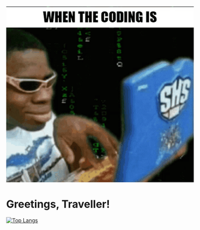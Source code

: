 <!--
[![My GitHub stats](https://github-readme-stats.vercel.app/api?username=AdrianMosnegutu&show_icons=true&theme=catppuccin_mocha)](https://github.com/anuraghazra/github-readme-stats.git)
-->

![Matrix](programming.gif)
# Greetings, Traveller!

[![Top Langs](https://github-readme-stats.vercel.app/api/top-langs/?username=AdrianMosnegutu&show_icons=true&layout=pie&theme=catppuccin_mocha)](https://github.com/anuraghazra/github-readme-stats)
